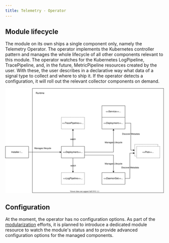 ```yaml
---
title: Telemetry - Operator
---
```


## Module lifecycle

The module on its own ships a single component only, namely the Telemetry Operator. The operator implements the Kubernetes controller pattern and manages the whole lifecycle of all other components relevant to this module. The operator watches for the Kubernetes LogPipeline, TracePipeline, and, in the future, MetricPipeline resources created by the user. With these, the user describes in a declarative way what data of a signal type to collect and where to ship it.
If the operator detects a configuration, it will roll out the relevant collector components on demand.

![Operator](./assets/operator-lifecycle.drawio.svg)

## Configuration

At the moment, the operator has no configuration options. As part of the [modularization](https://github.com/kyma-project/kyma/issues/16301) efforts, it is planned to introduce a dedicated module resource to watch the module's status and to provide advanced configuration options for the managed components.
